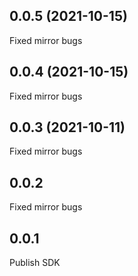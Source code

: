 ## 0.0.5 (2021-10-15)
Fixed mirror bugs

## 0.0.4 (2021-10-15)
Fixed mirror bugs

## 0.0.3 (2021-10-11)
Fixed mirror bugs

## 0.0.2
Fixed mirror bugs

## 0.0.1
Publish SDK